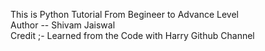 This is Python Tutorial From Begineer to Advance Level
<br>
Author -- Shivam Jaiswal
<br>
Credit ;- Learned from the Code with Harry Github Channel